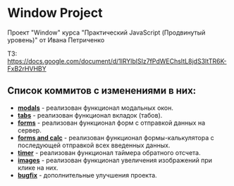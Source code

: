 # Window Project

Проект "Window" курса "Практический JavaScript (Продвинутый уровень)" от Ивана Петриченко

ТЗ: https://docs.google.com/document/d/1lRYlblSIz7fPdWEChsItL8jdS3ltTR6K-FxB2rHVHBY


## Список коммитов с изменениями в них:
* **[modals](https://github.com/rasich/js_practice_project_1/commit/471102bd9229670b447f0ac713beecdf836c824c)** - реализован функционал модальных окон.
* **[tabs](https://github.com/rasich/js_practice_project_1/commit/903edfbb95979c27444e5805c9abd740f732aec4)** - реализован функционал вкладок (табов).
* **[forms](https://github.com/rasich/js_practice_project_1/commit/8e2eb102c0922d0b5bd733b824a294301df702bf)** - реализован функционал форм с отправкой данных на сервер.
* **[forms and calc](https://github.com/rasich/js_practice_project_1/commit/28b8ecc0a3fe442c253c0ff7e62d5c1214151615)** - реализован функционал формы-калькулятора с последующей отправкой всех введенных данных.
* **[timer](https://github.com/rasich/js_practice_project_1/commit/0b4422dc327a4a647c43adbdaa67a4c808da91fc)** - реализован функционал таймера обратного отсчета.
* **[images](https://github.com/rasich/js_practice_project_1/commit/02048bc80d46c45d21837138f245a9ddccd52b4b)** - реализован функционал увеличения изображений при клике на них.
* **[bugfix](https://github.com/rasich/js_practice_project_1/commit/f9d89a889dc3af95c1b813f5ccf3e205429e6dee)** - дополнительные улучшения проекта.
